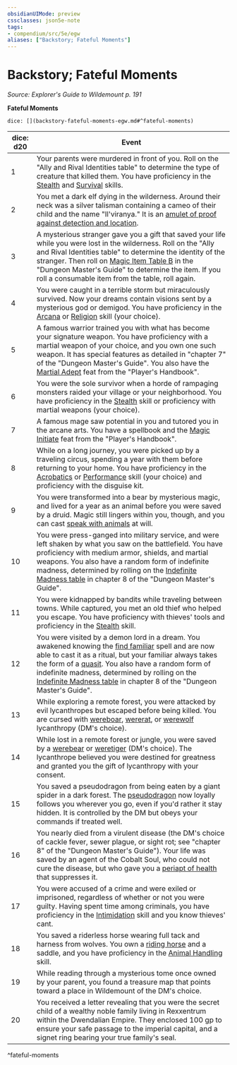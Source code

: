 ```yaml
---
obsidianUIMode: preview
cssclasses: json5e-note
tags:
- compendium/src/5e/egw
aliases: ["Backstory; Fateful Moments"]
---
```

# Backstory; Fateful Moments
*Source: Explorer's Guide to Wildemount p. 191* 

**Fateful Moments**

`dice: [](backstory-fateful-moments-egw.md#^fateful-moments)`

| dice: d20 | Event |
|-----------|-------|
| 1 | Your parents were murdered in front of you. Roll on the "Ally and Rival Identities table" to determine the type of creature that killed them. You have proficiency in the [Stealth](/3-Mechanics/CLI/rules/skills.md#Stealth) and [Survival](/3-Mechanics/CLI/rules/skills.md#Survival) skills. |
| 2 | You met a dark elf dying in the wilderness. Around their neck was a silver talisman containing a cameo of their child and the name "Il'viranya." It is an [amulet of proof against detection and location](/3-Mechanics/CLI/items/amulet-of-proof-against-detection-and-location.md). |
| 3 | A mysterious stranger gave you a gift that saved your life while you were lost in the wilderness. Roll on the "Ally and Rival Identities table" to determine the identity of the stranger. Then roll on [Magic Item Table B](/3-Mechanics/CLI/tables/magic-item-table-b.md) in the "Dungeon Master's Guide" to determine the item. If you roll a consumable item from the table, roll again. |
| 4 | You were caught in a terrible storm but miraculously survived. Now your dreams contain visions sent by a mysterious god or demigod. You have proficiency in the [Arcana](/3-Mechanics/CLI/rules/skills.md#Arcana) or [Religion](/3-Mechanics/CLI/rules/skills.md#Religion) skill (your choice). |
| 5 | A famous warrior trained you with what has become your signature weapon. You have proficiency with a martial weapon of your choice, and you own one such weapon. It has special features as detailed in "chapter 7" of the "Dungeon Master's Guide". You also have the [Martial Adept](/3-Mechanics/CLI/feats/martial-adept.md) feat from the "Player's Handbook". |
| 6 | You were the sole survivor when a horde of rampaging monsters raided your village or your neighborhood. You have proficiency in the [Stealth](/3-Mechanics/CLI/rules/skills.md#Stealth) skill or proficiency with martial weapons (your choice). |
| 7 | A famous mage saw potential in you and tutored you in the arcane arts. You have a spellbook and the [Magic Initiate](/3-Mechanics/CLI/feats/magic-initiate.md) feat from the "Player's Handbook". |
| 8 | While on a long journey, you were picked up by a traveling circus, spending a year with them before returning to your home. You have proficiency in the [Acrobatics](/3-Mechanics/CLI/rules/skills.md#Acrobatics) or [Performance](/3-Mechanics/CLI/rules/skills.md#Performance) skill (your choice) and proficiency with the disguise kit. |
| 9 | You were transformed into a bear by mysterious magic, and lived for a year as an animal before you were saved by a druid. Magic still lingers within you, though, and you can cast [speak with animals](/3-Mechanics/CLI/spells/speak-with-animals.md) at will. |
| 10 | You were press-ganged into military service, and were left shaken by what you saw on the battlefield. You have proficiency with medium armor, shields, and martial weapons. You also have a random form of indefinite madness, determined by rolling on the [Indefinite Madness table](/3-Mechanics/CLI/tables/indefinite-madness.md) in chapter 8 of the "Dungeon Master's Guide". |
| 11 | You were kidnapped by bandits while traveling between towns. While captured, you met an old thief who helped you escape. You have proficiency with thieves' tools and proficiency in the [Stealth](/3-Mechanics/CLI/rules/skills.md#Stealth) skill. |
| 12 | You were visited by a demon lord in a dream. You awakened knowing the [find familiar](/3-Mechanics/CLI/spells/find-familiar.md) spell and are now able to cast it as a ritual, but your familiar always takes the form of a [quasit](/3-Mechanics/CLI/bestiary/fiend/quasit.md). You also have a random form of indefinite madness, determined by rolling on the [Indefinite Madness table](/3-Mechanics/CLI/tables/indefinite-madness.md) in chapter 8 of the "Dungeon Master's Guide". |
| 13 | While exploring a remote forest, you were attacked by evil lycanthropes but escaped before being killed. You are cursed with [wereboar](/3-Mechanics/CLI/bestiary/humanoid/wereboar.md), [wererat](/3-Mechanics/CLI/bestiary/humanoid/wererat.md), or [werewolf](/3-Mechanics/CLI/bestiary/humanoid/werewolf.md) lycanthropy (DM's choice). |
| 14 | While lost in a remote forest or jungle, you were saved by a [werebear](/3-Mechanics/CLI/bestiary/humanoid/werebear.md) or [weretiger](/3-Mechanics/CLI/bestiary/humanoid/weretiger.md) (DM's choice). The lycanthrope believed you were destined for greatness and granted you the gift of lycanthropy with your consent. |
| 15 | You saved a pseudodragon from being eaten by a giant spider in a dark forest. The [pseudodragon](/3-Mechanics/CLI/bestiary/dragon/pseudodragon.md) now loyally follows you wherever you go, even if you'd rather it stay hidden. It is controlled by the DM but obeys your commands if treated well. |
| 16 | You nearly died from a virulent disease (the DM's choice of cackle fever, sewer plague, or sight rot; see "chapter 8" of the "Dungeon Master's Guide"). Your life was saved by an agent of the Cobalt Soul, who could not cure the disease, but who gave you a [periapt of health](/3-Mechanics/CLI/items/periapt-of-health.md) that suppresses it. |
| 17 | You were accused of a crime and were exiled or imprisoned, regardless of whether or not you were guilty. Having spent time among criminals, you have proficiency in the [Intimidation](/3-Mechanics/CLI/rules/skills.md#Intimidation) skill and you know thieves' cant. |
| 18 | You saved a riderless horse wearing full tack and harness from wolves. You own a [riding horse](/3-Mechanics/CLI/bestiary/beast/riding-horse.md) and a saddle, and you have proficiency in the [Animal Handling](/3-Mechanics/CLI/rules/skills.md#Animal%20Handling) skill. |
| 19 | While reading through a mysterious tome once owned by your parent, you found a treasure map that points toward a place in Wildemount of the DM's choice. |
| 20 | You received a letter revealing that you were the secret child of a wealthy noble family living in Rexxentrum within the Dwendalian Empire. They enclosed 100 gp to ensure your safe passage to the imperial capital, and a signet ring bearing your true family's seal. |
^fateful-moments